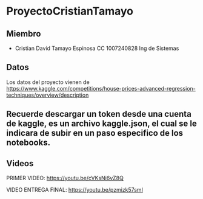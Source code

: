 # ProyectoCristianTamayo

## Miembro

- Cristian David Tamayo Espinosa CC 1007240828  Ing de Sistemas

## Datos

Los datos del proyecto vienen de https://www.kaggle.com/competitions/house-prices-advanced-regression-techniques/overview/description

## Recuerde descargar un token desde una cuenta de kaggle, es un archivo kaggle.json, el cual se le indicara de subir en un paso especifico de los notebooks.

## Videos

PRIMER VIDEO: https://youtu.be/cVKsNi6vZ8Q

VIDEO ENTREGA FINAL:  https://youtu.be/pzmizk57smI
